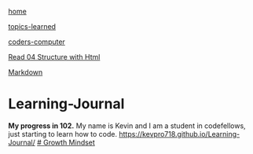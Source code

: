 [home](https://kevpro718.github.io/Learning-Journal/)

[topics-learned](https://kevpro718.github.io/Learning-Journal/)

[coders-computer](https://kevpro718.github.io/Learning-Journal/)

[Read 04 Structure with Html](https://kevpro718.github.io/Learning-Journal/)

[Markdown](https://kevpro718.github.io/Learning-Journal/)


# Learning-Journal
**My progress in 102.**
My name is Kevin and I am a student in codefellows, just starting to learn how to code.
https://kevpro718.github.io/Learning-Journal/
[# Growth Mindset](growth-mindset.md)
